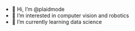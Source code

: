 - 👋 Hi, I’m @plaidmode
- 👀 I’m interested in computer vision and robotics
- 🌱 I’m currently learning data science

<!---
plaidmode/plaidmode is a ✨ special ✨ repository because its `README.md` (this file) appears on your GitHub profile.
You can click the Preview link to take a look at your changes.
--->
